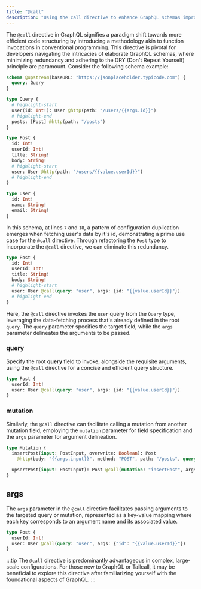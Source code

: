 ```yaml
---
title: "@call"
description: "Using the call directive to enhance GraphQL schemas improving code reusability."
---
```


The `@call` directive in GraphQL signifies a paradigm shift towards more efficient code structuring by introducing a methodology akin to function invocations in conventional programming. This directive is pivotal for developers navigating the intricacies of elaborate GraphQL schemas, where minimizing redundancy and adhering to the DRY (Don't Repeat Yourself) principle are paramount. Consider the following schema example:

```graphql showLineNumbers
schema @upstream(baseURL: "https://jsonplaceholder.typicode.com") {
  query: Query
}

type Query {
  # highlight-start
  user(id: Int!): User @http(path: "/users/{{args.id}}")
  # highlight-end
  posts: [Post] @http(path: "/posts")
}

type Post {
  id: Int!
  userId: Int!
  title: String!
  body: String!
  # highlight-start
  user: User @http(path: "/users/{{value.userId}}")
  # highlight-end
}

type User {
  id: Int!
  name: String!
  email: String!
}
```

In this schema, at lines `7` and `18`, a pattern of configuration duplication emerges when fetching user's data by it's id, demonstrating a prime use case for the `@call` directive. Through refactoring the `Post` type to incorporate the `@call` directive, we can eliminate this redundancy.

```graphql showLineNumbers
type Post {
  id: Int!
  userId: Int!
  title: String!
  body: String!
  # highlight-start
  user: User @call(query: "user", args: {id: "{{value.userId}}"})
  # highlight-end
}
```

Here, the `@call` directive invokes the `user` query from the `Query` type, leveraging the data-fetching process that's already defined in the root `query`. The `query` parameter specifies the target field, while the `args` parameter delineates the arguments to be passed.

### query

Specify the root **query** field to invoke, alongside the requisite arguments, using the `@call` directive for a concise and efficient query structure.

```graphql showLineNumbers
type Post {
  userId: Int!
  user: User @call(query: "user", args: {id: "{{value.userId}}"})
}
```

### mutation

Similarly, the `@call` directive can facilitate calling a mutation from another mutation field, employing the `mutation` parameter for field specification and the `args` parameter for argument delineation.

```graphql showLineNumbers
type Mutation {
  insertPost(input: PostInput, overwrite: Boolean): Post
    @http(body: "{{args.input}}", method: "POST", path: "/posts", query: {overwrite: "{{args.overwrite}}"})

  upsertPost(input: PostInput): Post @call(mutation: "insertPost", args: {input: "{{args.input}}", overwrite: true})
}
```

## args

The `args` parameter in the `@call` directive facilitates passing arguments to the targeted query or mutation, represented as a key-value mapping where each key corresponds to an argument name and its associated value.

```graphql showLineNumbers
type Post {
  userId: Int!
  user: User @call(query: "user", args: {"id": "{{value.userId}}"})
}
```

:::tip
The `@call` directive is predominantly advantageous in complex, large-scale configurations. For those new to GraphQL or Tailcall, it may be beneficial to explore this directive after familiarizing yourself with the foundational aspects of GraphQL.
:::

